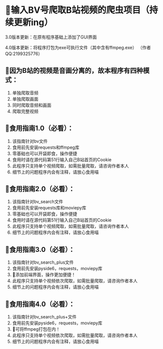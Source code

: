 # :raised_hands:输入BV号爬取B站视频的爬虫项目（持续更新ing）
3.0版本更新：在原有程序基础上添加了GUI界面

4.0版本更新：将程序打包为exe可执行文件（其中含有ffmpeg.exe）
（作者QQ:2199325776）
## :bell:因为B站的视频是音画分离的，故本程序有四种模式：
1. 单独爬取音频
2. 单独爬取画面
3. 同时爬取音频和画面
4. 爬取完整视频
## :seedling:食用指南1.0（必看）：
1. 该指南针对bv文件
2. 食用前先安装requests和ffmpeg库
3. 零基础也可以开袋即食，操作便捷
4. 食用时请在源代码第51行输入自己B站首页的Cookie
5. 此程序只支持单个视频爬取，如需批量爬取，请咨询作者本人
6. 细节上的问题程序内会有注释，请放心食用喵
## :blossom:食用指南2.0（必看）：
1. 该指南针对bv_search文件
2. 食用前先安装requests库和moviepy库
3. 零基础也可以开袋即食，操作便捷
4. 食用时请在源代码第51行输入自己B站首页的Cookie
5. 此程序只支持单个视频爬取，如需批量爬取，请咨询作者本人
6. 细节上的问题程序内会有注释，请放心食用喵
## :palm_tree:食用指南3.0（必看）：
1. 该指南针对bv_search_plus文件
2. 食用前先安装pyside6，requests，moviepy库
3. :leaves:添加前端界面，操作更加便捷！
4. 此程序只支持单个视频依次爬取，如需批量爬取，请咨询作者本人
5. 细节上的问题程序内会有注释，请放心食用喵
## :deciduous_tree:食用指南4.0（必看）：
1. 该指南针对bv_search_plus+文件
2. 食用前先安装pyside6，requests，moviepy库
3. :leaves:可将ffmpeg打包在内！
4. 此程序只支持单个视频依次爬取，如需批量爬取，请咨询作者本人
5. 细节上的问题程序内会有注释，请放心食用喵
